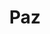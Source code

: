 ---
title: Paz
date: 
draft: false

# descripcion
description : Aro de plata pasante

materials: Plata 925

color: Plateado

dimensions: 0,8cm diam

code: 01-20-0450

type: "Aros"

categories: []

price: $3.140,00

price_eftvo: $2.670,00

# Images
# first image will be shown in the product page
images:
  # - image: "images/path_to_image"
  # La ubicacion de las imagenes es imagenes/Aros/Aros.Solo Plata/01-20-0450-paz
  - image: "./images/aros/solo_plata/01-20-0450-simbolo-de-la-paz_a.JPG"
  - image: "./images/aros/solo_plata/01-20-0450-simbolo-de-la-paz_b.JPG"
---